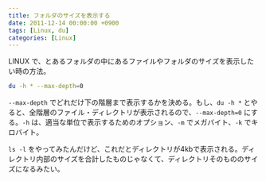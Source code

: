 ```yaml
---
title: フォルダのサイズを表示する
date: 2011-12-14 00:00:00 +0900
tags: [Linux, du]
categories: [Linux]
---
```



LINUX で、とあるフォルダの中にあるファイルやフォルダのサイズを表示したい時の方法。

```sh
du -h * --max-depth=0
```

`--max-depth` でどれだけ下の階層まで表示するかを決める。もし、`du -h *` とやると、全階層のファイル・ディレクトリが表示されるので、`--max-depth=0` にする。`-h` は、適当な単位で表示するためのオプション、`-m` でメガバイト、`-k` でキロバイト。

`ls -l` をやってみたんだけど、これだとディレクトリが4kbで表示される。ディレクトリ内部のサイズを合計したものじゃなくて、ディレクトリそのもののサイズになるみたい。

